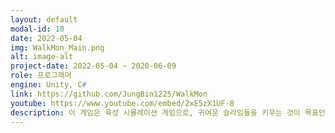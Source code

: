 ```yaml
---
layout: default
modal-id: 10
date: 2022-05-04
img: WalkMon_Main.png
alt: image-alt
project-date: 2022-05-04 ~ 2020-06-09
role: 프로그래머
engine: Unity, C#
link: https://github.com/JungBin1225/WalkMon
youtube: https://www.youtube.com/embed/2xE5zX1UF-8
description: 이 게임은 육성 시뮬레이션 게임으로, 귀여운 슬라임들을 키우는 것이 목표인 게임이다. 이 게임에서 슬라임들의 수명은 플레이어의 걸음 수로 계산된다. 슬라임은 3단계로 이루어져 있으며, 알, 1단계 슬라임, 2단계 슬라임으로 이루어져 있다. 알 상태에서는 슬라임으로 부화시킬 수 있으며, 부화시킬 때까지의 걸음 수가 최대 HP로 결정되고, 걸음 수에 따라 부화하는 슬라임의 종류가 달라진다. 1단계 슬라임으로 부화하면 지속적으로 HP가 감소하며, 감소한 HP는 다시 플레이어가 걸어서 회복시킬 수 있다. HP가 가득 찬 상태에서 걸으면 걸음 수가 누적되며 누적된 걸음 수가 최대 HP의 2배면 2단계 슬라임으로 진화시킬 수 있다. 이러한 단계로 최대한 오랫동안 슬라임을 키우는 것이 목표이다.
---
```

